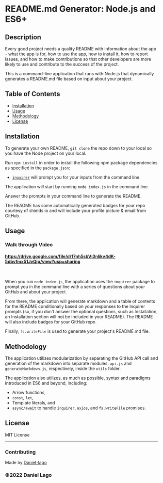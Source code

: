 # README.md Generator: Node.js and ES6+

## Description 
  
  
Every good project needs a quality README with information about the app - what the app is for, how to use the app, how to install it, how to report issues, and how to make contributions so that other developers are more likely to use and contribute to the success of the project. 

This is a command-line application that runs with Node.js that dynamically generates a README.md file based on input about your project. 

## Table of Contents
* [Installation](#installation)
* [Usage](#usage)
* [Methodology](#methodology)
* [License](#license)
  

## Installation

To generate your own README, `git clone` the repo down to your local so you have the Node project on your local.

Run `npm install` in order to install the following npm package dependencies as specified in the `package.json`:

  * [`inquirer`](https://www.npmjs.com/package/inquirer) will prompt you for your inputs from the command line.


The application will start by running `node index.js` in the command line.

Answer the prompts in your command line to generate the README.


The README has some automatically generated badges for your repo courtesy of shields.io and will include your profile picture & email from GitHub.


## Usage 

### Walk through Video 
#### https://drive.google.com/file/d/17nh5sbVi3nlikv4dK-5dbvfmx51JvQip/view?usp=sharing

<br>


When you run `node index.js`, the application uses the `inquirer` package to prompt you in the command line with a series of questions about your GitHub and about your project.


From there, the application will generate markdown and a table of contents for the README conditionally based on your responses to the Inquirer prompts (so, if you don't answer the optional questions, such as Installation, an Installation section will not be included in your README). The README will also include badges for your GitHub repo.

Finally, `fs.writeFile` is used to generate your project's README.md file.


## Methodology

The application utilizes modularization by separating the GitHub API call and generation of the markdown into separate modules: `api.js` and `generateMarkdown.js`, respectively, inside the `utils` folder.

The application also utilizes, as much as possible, syntax and paradigms introduced in ES6 and beyond, including:

- Arrow functions, 
- `const`, `let`, 
- Template literals, and
- `async/await` to handle `inquirer`, `axios`, and `fs.writeFile` promises.


## License

MIT License

---

### Contributing
Made by [Daniel-lago](https://github.com/Daniel-lago)



### ©️2022 Daniel Lago

